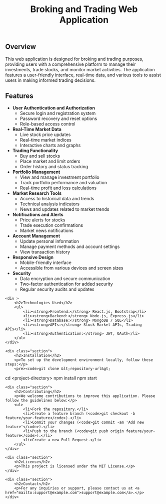 <header>
    <h1>Broking and Trading Web Application</h1>
</header>
<h2>Overview</h2>
<p>
This web application is designed for broking and trading purposes, providing users with a comprehensive platform to manage their investments, trade stocks, and monitor market activities. The application features a user-friendly interface, real-time data, and various tools to assist users in making informed trading decisions.</p>



<div class="container">
    <div class="section">
        <h2>Features</h2>
        <ul>
            <li><strong>User Authentication and Authorization</strong>
                <ul>
                    <li>Secure login and registration system</li>
                    <li>Password recovery and reset options</li>
                    <li>Role-based access control</li>
                </ul>
            </li>
            <li><strong>Real-Time Market Data</strong>
                <ul>
                    <li>Live stock price updates</li>
                    <li>Real-time market indices</li>
                    <li>Interactive charts and graphs</li>
                </ul>
            </li>
            <li><strong>Trading Functionality</strong>
                <ul>
                    <li>Buy and sell stocks</li>
                    <li>Place market and limit orders</li>
                    <li>Order history and status tracking</li>
                </ul>
            </li>
            <li><strong>Portfolio Management</strong>
                <ul>
                    <li>View and manage investment portfolio</li>
                    <li>Track portfolio performance and valuation</li>
                    <li>Real-time profit and loss calculations</li>
                </ul>
            </li>
            <li><strong>Market Research Tools</strong>
                <ul>
                    <li>Access to historical data and trends</li>
                    <li>Technical analysis indicators</li>
                    <li>News and updates related to market trends</li>
                </ul>
            </li>
            <li><strong>Notifications and Alerts</strong>
                <ul>
                    <li>Price alerts for stocks</li>
                    <li>Trade execution confirmations</li>
                    <li>Market news notifications</li>
                </ul>
            </li>
            <li><strong>Account Management</strong>
                <ul>
                    <li>Update personal information</li>
                    <li>Manage payment methods and account settings</li>
                    <li>View transaction history</li>
                </ul>
            </li>
            <li><strong>Responsive Design</strong>
                <ul>
                    <li>Mobile-friendly interface</li>
                    <li>Accessible from various devices and screen sizes</li>
                </ul>
            </li>
            <li><strong>Security</strong>
                <ul>
                    <li>Data encryption and secure communication</li>
                    <li>Two-factor authentication for added security</li>
                    <li>Regular security audits and updates</li>
                </ul>
            </li>
        </ul>
    </div>

    <div >
        <h2>Technologies Used</h2>
        <ul>
            <li><strong>Frontend:</strong> React.js, Bootstrap</li>
            <li><strong>Backend:</strong> Node.js, Express.js</li>
            <li><strong>Database:</strong> MongoDB / SQL</li>
            <li><strong>APIs:</strong> Stock Market APIs, Trading APIs</li>
            <li><strong>Authentication:</strong> JWT, OAuth</li>
        </ul>
    </div>

    <div class="section">
        <h2>Installation</h2>
        <p>To set up the development environment locally, follow these steps:</p>
        <pre><code>git clone &lt;repository-url&gt;
cd &lt;project-directory&gt;
npm install
npm start</code></pre>
    </div>

    <div class="section">
        <h2>Contributing</h2>
        <p>We welcome contributions to improve this application. Please follow the guidelines below:</p>
        <ul>
            <li>Fork the repository.</li>
            <li>Create a feature branch (<code>git checkout -b feature/your-feature</code>).</li>
            <li>Commit your changes (<code>git commit -am 'Add new feature'</code>).</li>
            <li>Push to the branch (<code>git push origin feature/your-feature</code>).</li>
            <li>Create a new Pull Request.</li>
        </ul>
    </div>

    <div class="section">
        <h2>License</h2>
        <p>This project is licensed under the MIT License.</p>
    </div>

    <div class="section">
        <h2>Contact</h2>
        <p>For any inquiries or support, please contact us at <a href="mailto:support@example.com">support@example.com</a>.</p>
    </div>
</div>
